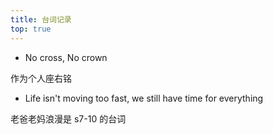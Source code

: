 ```yaml
---
title: 台词记录
top: true
---
```



- No cross, No crown

作为个人座右铭
- Life isn't moving too fast, we still have time for everything

老爸老妈浪漫是 s7-10 的台词

<!--more--->
